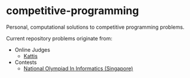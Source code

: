 # competitive-programming
Personal, computational solutions to competitive programming problems.

Current repository problems originate from:
- Online Judges
  - [Kattis](https://open.kattis.com)
- Contests
  - [National Olympiad In Informatics (Singapore)](https://noisg.comp.nus.edu.sg/noi/)

